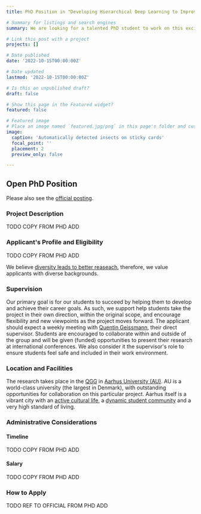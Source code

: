 ```yaml
---
title: PhD Position in "Developing Hierarchical Deep Learning to Improve Automatic Classification of Pests and Biodiversity Monitoring in Agroecosystems"

# Summary for listings and search engines
summary: We are looking for a talented PhD student to work on this exciting project at Aarhus University.

# Link this post with a project
projects: []

# Date published
date: '2022-10-15T00:00:00Z'

# Date updated
lastmod: '2022-10-15T00:00:00Z'

# Is this an unpublished draft?
draft: false

# Show this page in the Featured widget?
featured: false

# Featured image
# Place an image named `featured.jpg/png` in this page's folder and customize its options here.
image:
  caption: 'Automatically detected insects on sticky cards'
  focal_point: ''
  placement: 2
  preview_only: false

---
```


## Open PhD Position

Please also see the [official posting](TODO).

### Project Description
TODO COPY FROM PHD ADD

### Applicant's Profile and Eligibility

TODO COPY FROM PHD ADD

We believe [diversity leads to better reaseach](https://www.pnas.org/doi/abs/10.1073/pnas.1700616114), therefore, we value applicants with diverse backgrounds.

### Supervision

Our primary goal is for our students to succeed by helping them to develop and achieve their career goals. As such, we support help students take the project in their own direction, within the original scope, and encourage flexibility and new viewpoints as the project moves forward. The applicant should expect a weekly meeting with [Quentin Geissmann](auto-qgeissmann), their direct supervisor. Students are encouraged to collaborate within and outside of the group and will be given (funded) opportunities to present their research at international conferences. We also consider it the supervisor's role to ensure students feel safe and included in their work environment.



### Location and Facilities

The research takes place in the [QGG](https://qgg.au.dk/en/) in [Aarhus University (AU)](https://international.au.dk/).
AU is a world-class university (the largest in Denmark), with outstanding opportunities for collaboration on this particular project.
Aarhus itself is a vibrant city with an [active cultural life](https://www.theguardian.com/travel/2016/apr/05/aarhus-denmark-city-of-culture-2017), a [dynamic student community](https://www.visitaarhus.com/groups/study-aarhus) and a very high standard of living.

### Administrative Considerations

#### Timeline

TODO COPY FROM PHD ADD

#### Salary

TODO COPY FROM PHD ADD

### How to Apply

TODO REF TO OFFICIAL FROM PHD ADD
